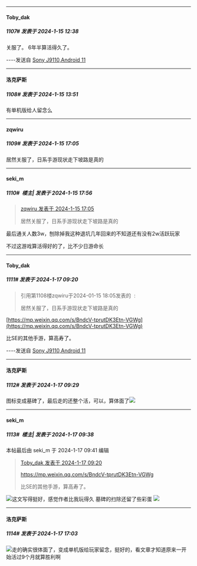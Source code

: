 
*****

####  Toby_dak  
##### 1107#       发表于 2024-1-15 12:38

关服了。
6年半算活得久了。

----发送自 [Sony J9110,Android 11](http://stage1.5j4m.com/?1.37)


*****

####  洛克萨斯  
##### 1108#       发表于 2024-1-15 13:51

有单机版给人留念么


*****

####  zqwiru  
##### 1109#       发表于 2024-1-15 17:05

居然关服了，日系手游现状走下坡路是真的


*****

####  seki_m  
##### 1110#         楼主| 发表于 2024-1-15 17:56

<blockquote><a href="httphttps://bbs.saraba1st.com/2b/forum.php?mod=redirect&amp;goto=findpost&amp;pid=63656935&amp;ptid=1484202" target="_blank">zqwiru 发表于 2024-1-15 17:05</a>

居然关服了，日系手游现状走下坡路是真的</blockquote>
最后通关人数3w，刨除掉我这种退坑几年回来的不知道还有没有2w活跃玩家

不过这游戏算活得好的了，比不少日游命长


*****

####  Toby_dak  
##### 1111#       发表于 2024-1-17 09:20

<blockquote>引用第1108楼zqwiru于2024-01-15 18:05发表的  :

居然关服了，日系手游现状走下坡路是真的</blockquote>
[https://mp.weixin.qq.com/s/BndcV-tprutDK3Etn-VGWg](https://mp.weixin.qq.com/s/BndcV-tprutDK3Etn-VGWg)

比SE的其他手游，算高寿了。

----发送自 [Sony J9110,Android 11](http://stage1.5j4m.com/?1.37)


*****

####  洛克萨斯  
##### 1112#       发表于 2024-1-17 09:29

图标变成墓碑了，最后走的还整个活，可以，算体面了<img src="https://static.saraba1st.com/image/smiley/face2017/057.png" referrerpolicy="no-referrer">


*****

####  seki_m  
##### 1113#         楼主| 发表于 2024-1-17 09:38

 本帖最后由 seki_m 于 2024-1-17 09:41 编辑 
<blockquote><a href="httphttps://bbs.saraba1st.com/2b/forum.php?mod=redirect&amp;goto=findpost&amp;pid=63673690&amp;ptid=1484202" target="_blank">Toby_dak 发表于 2024-1-17 09:20</a>

https://mp.weixin.qq.com/s/BndcV-tprutDK3Etn-VGWg

比SE的其他手游，算高寿了。</blockquote>
<img src="https://static.saraba1st.com/image/smiley/face2017/068.png" referrerpolicy="no-referrer">这文写得挺好，感觉作者比我玩得久
墓碑的扫除还留了些彩蛋
<img src="https://p.sda1.dev/15/6f3fc346f25117e5674ba83a7854ed69/CMP_20240117094120087.jpg" referrerpolicy="no-referrer">


*****

####  洛克萨斯  
##### 1114#       发表于 2024-1-17 17:03

<img src="https://static.saraba1st.com/image/smiley/face2017/067.png" referrerpolicy="no-referrer">走的确实很体面了，变成单机版给玩家留念，挺好的，看文章才知道原来一开始活过9个月就算胜利啊

